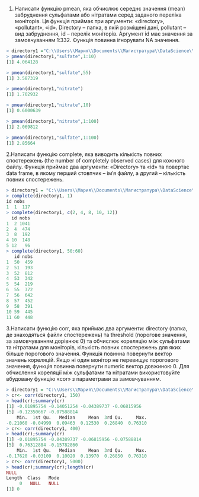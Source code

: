 1. Написати функцію pmean, яка обчислює середнє значення (mean) забруднення сульфатами або нітратами серед заданого переліка моніторів. 
Ця функція приймає три аргументи: «directory», «pollutant», «id». Directory – папка, в якій розміщені дані, pollutant – вид забруднення, 
id – перелік моніторів. Аргумент id має значення за замовчуванням 1:332. Функція повинна ігнорувати NA значення. 

```r
> directory1 ="C:\\Users\\Мария\\Documents\\Магистратура\\DataScience\\specdata"
> pmean(directory1,"sulfate",1:10)
[1] 4.064128

> pmean(directory1,"sulfate",55)
[1] 3.587319

> pmean(directory1,"nitrate")
[1] 1.702932

> pmean(directory1,"nitrate",10)
[1] 0.6000639

> pmean(directory1,"nitrate",1:100)
[1] 2.069812

> pmean(directory1,"sulfate",1:100)
[1] 2.85664
```

2.Написати функцію complete, яка виводить кількість повних спостережень (the number of completely observed cases) для кожного файлу.
Функція приймає два аргументи: «Directory» та «id» та повертає data frame, в якому перший стовпчик – ім’я файлу, а другий – кількість
повних спостережень.
```r
> directory1 = "C:\\Users\\Мария\\Documents\\Магистратура\\DataScience\\specdata"
> complete(directory1, 1)
id nobs
1  1  117
> complete(directory1, c(2, 4, 8, 10, 12))
  id nobs
1  2 1041
2  4  474
3  8  192
4 10  148
5 12   96
> complete(directory1, 50:60)
   id nobs
1  50  459
2  51  193
3  52  812
4  53  342
5  54  219
6  55  372
7  56  642
8  57  452
9  58  391
10 59  445
11 60  448
```

3.Написати функцію corr, яка приймає два аргументи: directory (папка, де знаходяться файли спостережень) та threshold (порогове значення,
за замовчуванням дорівнює 0) та обчислює кореляцію між сульфатами та нітратами для моніторів, кількість повних спостережень для яких більше
порогового значення. Функція повинна повернути вектор значень кореляцій. Якщо ні один монітор не перевищує порогового значення, функція 
повинна повернути numeric вектор довжиною 0. Для обчислення кореляції між сульфатами та нітратами використовуйте вбудовану функцію 
«cor» з параметрами за замовчуванням.
```r
> directory1 = "C:\\Users\\Мария\\Documents\\Магистратура\\DataScience\\specdata"
> cr<- corr(directory1, 150)
> head(cr);summary(cr)
[1] -0.01895754 -0.14051254 -0.04389737 -0.06815956
[5] -0.12350667 -0.07588814
    Min.  1st Qu.   Median     Mean  3rd Qu.     Max. 
-0.21060 -0.04999  0.09463  0.12530  0.26840  0.76310 
> cr<- corr(directory1, 400)
> head(cr);summary(cr)
[1] -0.01895754 -0.04389737 -0.06815956 -0.07588814
[5]  0.76312884 -0.15782860
    Min.  1st Qu.   Median     Mean  3rd Qu.     Max. 
-0.17620 -0.03109  0.10020  0.13970  0.26850  0.76310 
> cr<- corr(directory1, 5000)
> head(cr);summary(cr);length(cr)
NULL
Length  Class   Mode 
     0   NULL   NULL 
[1] 0
```

